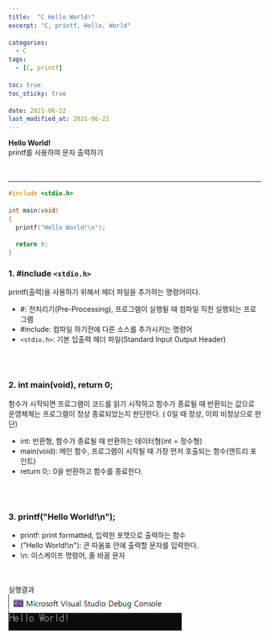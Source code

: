 ```yaml
---
title:  "C Hello World!"
excerpt: "C, printf, Hello, World"

categories:
  - C
tags:
  - [C, printf]

toc: true
toc_sticky: true
 
date: 2021-06-22
last_modified_at: 2021-06-22
---  
```


**Hello World!**   
printf를 사용하여 문자 출력하기  
<br/>
<br/>  

<hr/>

``` c
#include <stdio.h>

int main(void)
{
  printf("Hello World!\n");

  return 0;
}
```

### 1. #include `<stdio.h>`

printf(출력)을 사용하기 위해서 헤더 파일을 추가하는 명령어이다.

  * \#: 전처리기(Pre-Processing), 프로그램이 실행될 때 컴파일 직전 실행되는 프로그램  
  * \#include: 컴파일 하기전에 다른 소스를 추가시키는 명령어  
  * `<stdio.h>`: 기본 입출력 헤더 파일(Standard Input Output Header) 
  
<br/><br/>

### 2. int main(void), return 0;
  
함수가 시작되면 프로그램이 코드를 읽기 시작하고 함수가 종료될 때 반환되는 값으로 운영체제는 프로그램이 정상 종료되었는지 판단한다. ( 0일 때 정상, 이외 비정상으로 판단)
  
  * int: 반환형, 함수가 종료될 때 반환하는 데이터형(int = 정수형)  
  * main(void): 메인 함수, 프로그램이 시작될 때 가장 먼저 호출되는 함수(엔트리 포인트)  
  * return 0;: 0을 반환하고 함수를 종료한다.  
  
<br/><br/>

### 3. printf("Hello World!\n");  
  
  * printf: print formatted, 입력한 포맷으로 출력하는 함수  
  * ("Hello World!\n"): 큰 따옴표 안에 출력할 문자를 입력한다.  
  * \n: 이스케이프 명령어, 줄 바꿈 문자

<br/><br/>
실행결과  
 ![1](/assets/images/20210622_Posting/1.png)